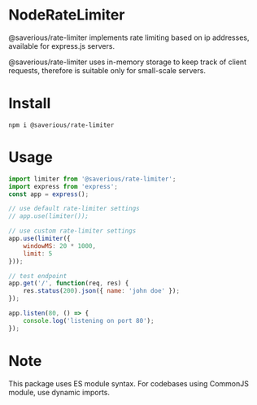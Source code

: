 # NodeRateLimiter
@saverious/rate-limiter implements rate limiting based on ip addresses, available for express.js servers.

@saverious/rate-limiter uses in-memory storage to keep track of client requests, therefore is suitable only for small-scale servers.

# Install
```text
npm i @saverious/rate-limiter
```

# Usage
```javascript
import limiter from '@saverious/rate-limiter';
import express from 'express';
const app = express();

// use default rate-limiter settings
// app.use(limiter());

// use custom rate-limiter settings
app.use(limiter({
    windowMS: 20 * 1000,
    limit: 5
}));

// test endpoint
app.get('/', function(req, res) {
    res.status(200).json({ name: 'john doe' });
});

app.listen(80, () => {
    console.log('listening on port 80');
});
```

# Note
This package uses ES module syntax. For codebases using CommonJS module, use dynamic imports.